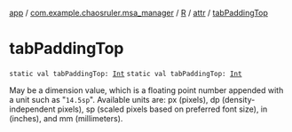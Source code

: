 [app](../../../index.md) / [com.example.chaosruler.msa_manager](../../index.md) / [R](../index.md) / [attr](index.md) / [tabPaddingTop](.)

# tabPaddingTop

`static val tabPaddingTop: `[`Int`](https://kotlinlang.org/api/latest/jvm/stdlib/kotlin/-int/index.html)
`static val tabPaddingTop: `[`Int`](https://kotlinlang.org/api/latest/jvm/stdlib/kotlin/-int/index.html)

May be a dimension value, which is a floating point number appended with a unit such as "`14.5sp`". Available units are: px (pixels), dp (density-independent pixels), sp (scaled pixels based on preferred font size), in (inches), and mm (millimeters).

